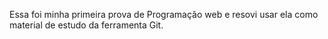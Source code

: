 Essa foi minha primeira prova de Programação web e resovi usar ela como material de estudo da ferramenta Git.

